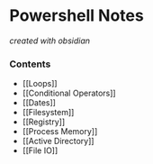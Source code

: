 # Powershell Notes
*created with obsidian*

### Contents

- [[Loops]]
- [[Conditional Operators]]
- [[Dates]]
- [[Filesystem]]
- [[Registry]]
- [[Process Memory]]
- [[Active Directory]]
- [[File IO]]
